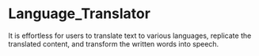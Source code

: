 # Language_Translator
It is effortless for users to translate text to various languages, replicate the translated content, and transform the written words into speech.
